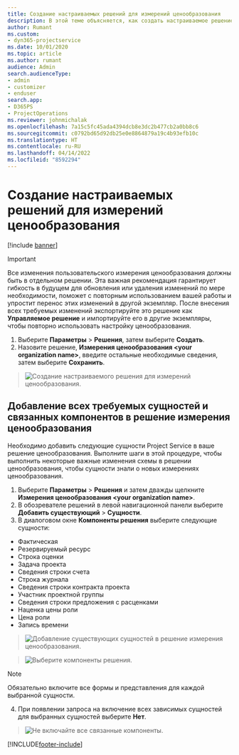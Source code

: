 ```yaml
---
title: Создание настраиваемых решений для измерений ценообразования
description: В этой теме объясняется, как создать настраиваемое решение при создании пользовательских измерений ценообразования.
author: Rumant
ms.custom:
- dyn365-projectservice
ms.date: 10/01/2020
ms.topic: article
ms.author: rumant
audience: Admin
search.audienceType:
- admin
- customizer
- enduser
search.app:
- D365PS
- ProjectOperations
ms.reviewer: johnmichalak
ms.openlocfilehash: 7a15c5fc45ada4394dcb8e3dc2b477cb2a0bb8c6
ms.sourcegitcommit: c0792bd65d92db25e0e8864879a19c4b93efb10c
ms.translationtype: HT
ms.contentlocale: ru-RU
ms.lasthandoff: 04/14/2022
ms.locfileid: "8592294"
---
```

# <a name="create-custom-solutions-for-pricing-dimensions"></a>Создание настраиваемых решений для измерений ценообразования

[!include [banner](../includes/psa-now-project-operations.md)]

> [!IMPORTANT]
> Все изменения пользовательского измерения ценообразования должны быть в отдельном решении. Эта важная рекомендация гарантирует гибкость в будущем для обновления или удаления изменений по мере необходимости, поможет с повторным использованием вашей работы и упростит перенос этих изменений в другой экземпляр. После внесения всех требуемых изменений экспортируйте это решение как **Управляемое решение** и импортируйте его в другие экземпляры, чтобы повторно использовать настройку ценообразования.

1. Выберите **Параметры** > **Решения**, затем выберите **Создать**. 
2. Назовите решение, **Измерения ценообразования \<your organization name>**, введите остальные необходимые сведения, затем выберите **Сохранить**.

> ![Создание настраиваемого решения для измерений ценообразования.](media/Creation-of-custom-pricing-dimension-solution.PNG)
  
## <a name="add-all-required-entities-and-related-components-to-the-pricing-dimension-solution"></a>Добавление всех требуемых сущностей и связанных компонентов в решение измерения ценообразования
Необходимо добавить следующие сущности Project Service в ваше решение ценообразования. Выполните шаги в этой процедуре, чтобы выполнить некоторые важные изменения схемы в решении ценообразования, чтобы сущности знали о новых измерениях ценообразования.

1. Выберите **Параметры** > **Решения** и затем дважды щелкните **Измерения ценообразования \<your organization name>**. 
2. В обозревателе решений в левой навигационной панели выберите **Добавить существующий** > **Сущности**.
3. В диалоговом окне **Компоненты решения** выберите следующие сущности:

- Фактическая
- Резервируемый ресурс
- Строка оценки
- Задача проекта
- Сведения строки счета
- Строка журнала
- Сведения строки контракта проекта
- Участник проектной группы
- Сведения строки предложения с расценками
- Наценка цены роли
- Цена роли 
- Запись времени 

> ![Добавление существующих сущностей в решение измерения ценообразования.](media/Existing-entities-to-PD-solution.png)

> ![Выберите компоненты решения.](media/Dimension-Components.png)

> [!NOTE]
> Обязательно включите все формы и представления для каждой выбранной сущности.

4. При появлении запроса на включение всех зависимых сущностей для выбранных сущностей выберите **Нет**.

> ![Не включайте все связанные компоненты.](media/Do-not-include-required.png)




[!INCLUDE[footer-include](../includes/footer-banner.md)]
